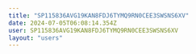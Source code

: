 ```yaml
---
title: "SP115836AVG19KAN8FDJ6TYMQ9RN0CEE3SWSNS6XV"
date: 2024-07-05T06:08:14.354Z
user: SP115836AVG19KAN8FDJ6TYMQ9RN0CEE3SWSNS6XV
layout: "users"
---
```

    